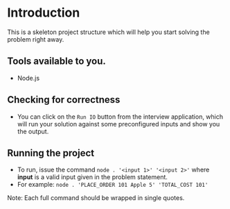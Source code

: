 # Introduction

This is a skeleton project structure which will help you start solving the problem right away.

## Tools available to you.
- Node.js

## Checking for correctness 

- You can click on the `Run IO` button from the interview application, which will run your solution against some preconfigured inputs and show you the output.

## Running the project

- To run, issue the command `node . '<input 1>' '<input 2>'` where  **input** is a valid input given in the problem statement.
- For example: `node . 'PLACE_ORDER 101 Apple 5' 'TOTAL_COST 101'`

Note: Each full command should be wrapped in single quotes.